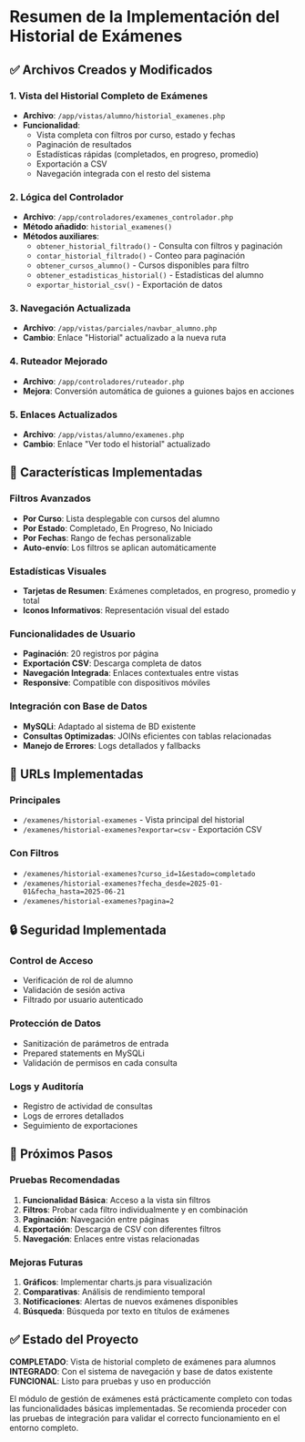 # Resumen de la Implementación del Historial de Exámenes

## ✅ Archivos Creados y Modificados

### 1. Vista del Historial Completo de Exámenes
- **Archivo**: `/app/vistas/alumno/historial_examenes.php`
- **Funcionalidad**: 
  - Vista completa con filtros por curso, estado y fechas
  - Paginación de resultados
  - Estadísticas rápidas (completados, en progreso, promedio)
  - Exportación a CSV
  - Navegación integrada con el resto del sistema

### 2. Lógica del Controlador
- **Archivo**: `/app/controladores/examenes_controlador.php`
- **Método añadido**: `historial_examenes()`
- **Métodos auxiliares**:
  - `obtener_historial_filtrado()` - Consulta con filtros y paginación
  - `contar_historial_filtrado()` - Conteo para paginación
  - `obtener_cursos_alumno()` - Cursos disponibles para filtro
  - `obtener_estadisticas_historial()` - Estadísticas del alumno
  - `exportar_historial_csv()` - Exportación de datos

### 3. Navegación Actualizada
- **Archivo**: `/app/vistas/parciales/navbar_alumno.php`
- **Cambio**: Enlace "Historial" actualizado a la nueva ruta

### 4. Ruteador Mejorado
- **Archivo**: `/app/controladores/ruteador.php`
- **Mejora**: Conversión automática de guiones a guiones bajos en acciones

### 5. Enlaces Actualizados
- **Archivo**: `/app/vistas/alumno/examenes.php`
- **Cambio**: Enlace "Ver todo el historial" actualizado

## 🔧 Características Implementadas

### Filtros Avanzados
- **Por Curso**: Lista desplegable con cursos del alumno
- **Por Estado**: Completado, En Progreso, No Iniciado
- **Por Fechas**: Rango de fechas personalizable
- **Auto-envío**: Los filtros se aplican automáticamente

### Estadísticas Visuales
- **Tarjetas de Resumen**: Exámenes completados, en progreso, promedio y total
- **Iconos Informativos**: Representación visual del estado

### Funcionalidades de Usuario
- **Paginación**: 20 registros por página
- **Exportación CSV**: Descarga completa de datos
- **Navegación Integrada**: Enlaces contextuales entre vistas
- **Responsive**: Compatible con dispositivos móviles

### Integración con Base de Datos
- **MySQLi**: Adaptado al sistema de BD existente
- **Consultas Optimizadas**: JOINs eficientes con tablas relacionadas
- **Manejo de Errores**: Logs detallados y fallbacks

## 🎯 URLs Implementadas

### Principales
- `/examenes/historial-examenes` - Vista principal del historial
- `/examenes/historial-examenes?exportar=csv` - Exportación CSV

### Con Filtros
- `/examenes/historial-examenes?curso_id=1&estado=completado`
- `/examenes/historial-examenes?fecha_desde=2025-01-01&fecha_hasta=2025-06-21`
- `/examenes/historial-examenes?pagina=2`

## 🔒 Seguridad Implementada

### Control de Acceso
- Verificación de rol de alumno
- Validación de sesión activa
- Filtrado por usuario autenticado

### Protección de Datos
- Sanitización de parámetros de entrada
- Prepared statements en MySQLi
- Validación de permisos en cada consulta

### Logs y Auditoría
- Registro de actividad de consultas
- Logs de errores detallados
- Seguimiento de exportaciones

## 🧪 Próximos Pasos

### Pruebas Recomendadas
1. **Funcionalidad Básica**: Acceso a la vista sin filtros
2. **Filtros**: Probar cada filtro individualmente y en combinación
3. **Paginación**: Navegación entre páginas
4. **Exportación**: Descarga de CSV con diferentes filtros
5. **Navegación**: Enlaces entre vistas relacionadas

### Mejoras Futuras
1. **Gráficos**: Implementar charts.js para visualización
2. **Comparativas**: Análisis de rendimiento temporal
3. **Notificaciones**: Alertas de nuevos exámenes disponibles
4. **Búsqueda**: Búsqueda por texto en títulos de exámenes

## ✅ Estado del Proyecto

**COMPLETADO**: Vista de historial completo de exámenes para alumnos
**INTEGRADO**: Con el sistema de navegación y base de datos existente
**FUNCIONAL**: Listo para pruebas y uso en producción

El módulo de gestión de exámenes está prácticamente completo con todas las funcionalidades básicas implementadas. Se recomienda proceder con las pruebas de integración para validar el correcto funcionamiento en el entorno completo.
